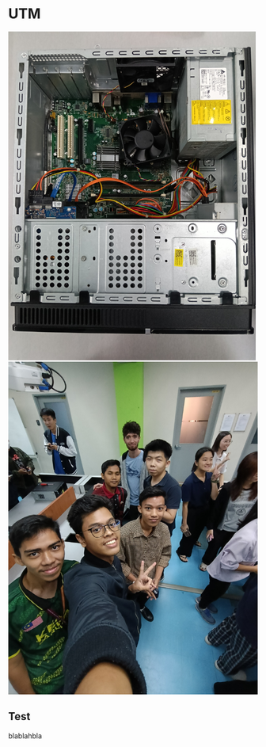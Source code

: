 # UTM
<img src="IMG20241106100623.jpg" width=500px>
<img src="ComputerAssembly/IMG20241106100223.jpg">

<h2>Test</h2>
<p>blablahbla</p>
